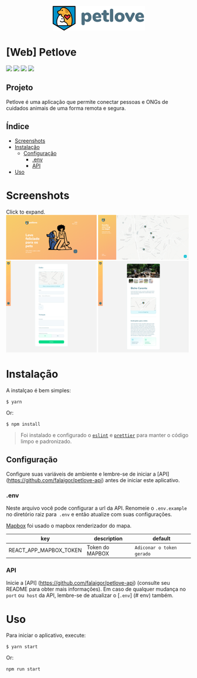 <div align="center">
    <img src="https://github.com/falaigor/petlove-web/blob/main/src/images/logo-black.png?raw=true" />
    
</div>

# [Web] Petlove
![](https://img.shields.io/github/languages/count/falaigor/petlove-web?color=%23ffd666) 
![](https://img.shields.io/github/languages/top/falaigor/petlove-web?color=%23ffd666) 
![](https://img.shields.io/github/repo-size/falaigor/petlove-web?color=%23ffd666) 
![](https://img.shields.io/github/last-commit/falaigor/petlove-web?color=%23ffd666)
<br>

## Projeto

Petlove é uma aplicação que permite conectar pessoas e ONGs de cuidados animais de uma forma remota e segura.

## Índice
* [Screenshots](#screenshots)
* [Instalação](#installing)
  * [Configuração](#configuring)
      * [.env](#env)
      * [API](#api)
* [Uso](#usage)
  
# Screenshots
Click to expand.<br>
<img src="https://github.com/falaigor/petlove-web/blob/main/screenshot/landing.jpg" width="49%"/>
<img src="https://github.com/falaigor/petlove-web/blob/main/screenshot/map.jpg" width="49%"/>
<img src="https://github.com/falaigor/petlove-web/blob/main/screenshot/form.jpg" width="49%"/>
<img src="https://github.com/falaigor/petlove-web/blob/main/screenshot/ong.jpg" width="49%"/>

# Instalação
A instalçao é bem simples:
```
$ yarn
```
Or:
```
$ npm install
```
> Foi instalado e configurado o [`eslint`](https://eslint.org/) e [`prettier`](https://prettier.io/) para manter o código limpo e padronizado.

## Configuração
Configure suas variáveis de ambiente e lembre-se de iniciar a [API] (https://github.com/falaigor/petlove-api) antes de iniciar este aplicativo.

### .env
Neste arquivo você pode configurar a url da API. Renomeie o `.env.example` no diretório raiz para` .env` e então atualize com suas configurações.

[Mapbox](https://www.mapbox.com) foi usado o mapbox renderizador do mapa.

key|description|default
---|---|---
REACT_APP_MAPBOX_TOKEN|Token do MAPBOX|`Adiconar o token gerado`

### API
Inicie a [API] (https://github.com/falaigor/petlove-api) (consulte seu README para obter mais informações). Em caso de qualquer mudança no `port` ou` host` da API, lembre-se de atualizar o [`.env`] (# env) também.

# Uso
Para iniciar o aplicativo, execute:
```
$ yarn start
```
Or:
```
npm run start
```
